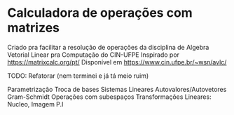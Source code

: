 # Calculadora de operações com matrizes
Criado pra facilitar a resolução de operações da disciplina de Algebra Vetorial Linear pra Computação do CIN-UFPE
Inspirado por https://matrixcalc.org/pt/
Disponível em https://www.cin.ufpe.br/~wsn/avlc/

TODO:
Refatorar (nem terminei e já tá meio ruim)

Parametrização
Troca de bases
Sistemas Lineares
Autovalores/Autovetores
Gram-Schmidt
Operações com subespaços
Transformações Lineares: Nucleo, Imagem
P.I
